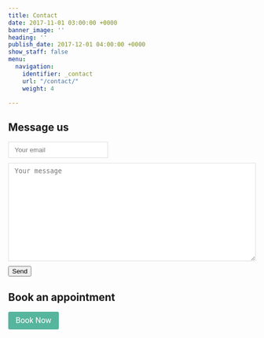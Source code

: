 ```yaml
---
title: Contact
date: 2017-11-01 03:00:00 +0000
banner_image: ''
heading: ''
publish_date: 2017-12-01 04:00:00 +0000
show_staff: false
menu:
  navigation:
    identifier: _contact
    url: "/contact/"
    weight: 4

---
```

## Message us

<form method="POST" action="https://formspree.io/info@thesensetree.com">
	<input type="email" name="email" placeholder="Your email" style="padding: 0.6em 0.9em;display:block;border: 1px solid #ddd;">
  	<textarea name="message" placeholder="Your message" style="margin-top: 10px;margin-bottom: 10px;padding: 0.6em 0.9em;display: block;width: 100%;min-height: 200px;border: 1px solid #ddd;"></textarea>
  	<button type="submit" class="pure-button button-success">Send</button>
</form>

## Book an appointment

<a class="shedul-embed-button-link" style="overflow: visible; cursor: pointer; background: rgb(86, 181, 157); color: rgb(255, 255, 255); border: 0px; display: inline-block; outline: none; padding: 10px 15px; margin: 0px; font-family: Roboto, sans-serif; font-size: 16px; line-height: 16px; text-decoration: none; border-radius: 3px; -webkit-appearance: none; box-shadow: none;" href="https://app.shedul.com/online_bookings/156708/link">Book Now</a><script>!function(e){var t="shedul-embed-button-loader",d="https:"===e.location.protocol?"https":"http",n=e.getElementsByTagName("head")[0];if(!e.getElementById(t)){var o=e.createElement("script"),p=e.createElement("style");o.id=t,o.src="https://app.shedul.com/embed_button.js".replace(/^\w+/,d),p.type="text/css",p.innerHTML=".shedul-widget-open { position: fixed; overflow:hidden; }",n.appendChild(o),n.appendChild(p)}}(document);</script>